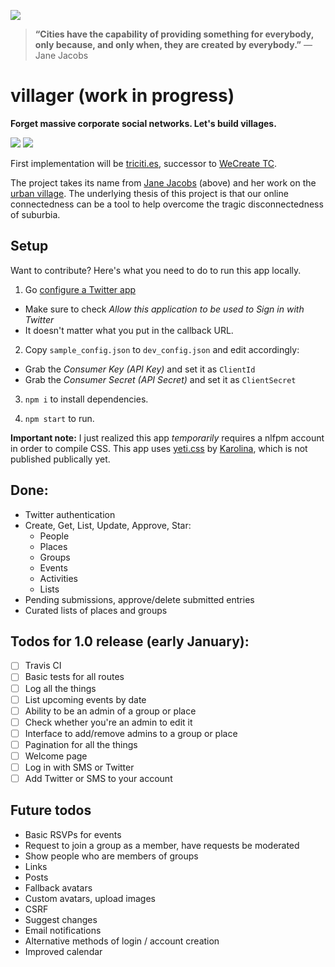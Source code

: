 [![](http://upload.wikimedia.org/wikipedia/commons/1/14/Jane_Jacobs.jpg)](http://en.wikipedia.org/wiki/Jane_Jacobs)

> __“Cities have the capability of providing something for everybody, only because, and only when, they are created by everybody.”__ 
> — Jane Jacobs

villager (work in progress)
===========================
__Forget massive corporate social networks. Let's build villages.__

![](https://api.travis-ci.org/adambrault/villager.svg)
![](https://img.shields.io/npm/l/express.svg)

First implementation will be [triciti.es](http://triciti.es), successor to [WeCreate TC](http://wecreate.tc).

The project takes its name from [Jane Jacobs](http://en.wikipedia.org/wiki/Jane_Jacobs) (above) and her work on the [urban village](http://en.wikipedia.org/wiki/Urban_village). The underlying thesis of this project is that our online connectedness can be a tool to help overcome the tragic disconnectedness of suburbia.

## Setup

Want to contribute? Here's what you need to do to run this app locally.

1. Go [configure a Twitter app](https://apps.twitter.com/app/new)

  - Make sure to check *Allow this application to be used to Sign in with Twitter*
  - It doesn't matter what you put in the callback URL.
  
2. Copy ``sample_config.json`` to ``dev_config.json`` and edit accordingly:

  - Grab the *Consumer Key (API Key)* and set it as ``ClientId``
  - Grab the *Consumer Secret (API Secret)* and set it as ``ClientSecret``

3. ``npm i`` to install dependencies.

4. ``npm start`` to run.

__Important note:__ I just realized this app *temporarily* requires a nlfpm account in order to compile CSS. This app uses [yeti.css](http://yeticss.com) by [Karolina](https://github.com/thefoxis), which is not published publically yet.


## Done:

- Twitter authentication
- Create, Get, List, Update, Approve, Star:
  - People
  - Places
  - Groups
  - Events
  - Activities
  - Lists
- Pending submissions, approve/delete submitted entries
- Curated lists of places and groups

## Todos for 1.0 release (early January):
- [ ] Travis CI
- [ ] Basic tests for all routes
- [ ] Log all the things
- [ ] List upcoming events by date
- [ ] Ability to be an admin of a group or place
- [ ] Check whether you're an admin to edit it
- [ ] Interface to add/remove admins to a group or place
- [ ] Pagination for all the things
- [ ] Welcome page
- [ ] Log in with SMS or Twitter
- [ ] Add Twitter or SMS to your account

## Future todos
- Basic RSVPs for events
- Request to join a group as a member, have requests be moderated
- Show people who are members of groups
- Links 
- Posts
- Fallback avatars
- Custom avatars, upload images
- CSRF
- Suggest changes
- Email notifications
- Alternative methods of login / account creation
- Improved calendar
